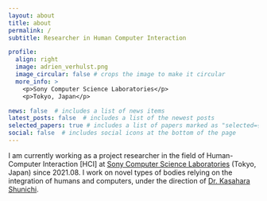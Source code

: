 ```yaml
---
layout: about
title: about
permalink: /
subtitle: Researcher in Human Computer Interaction

profile:
  align: right
  image: adrien_verhulst.png
  image_circular: false # crops the image to make it circular
  more_info: >
    <p>Sony Computer Science Laboratories</p>
    <p>Tokyo, Japan</p>

news: false  # includes a list of news items
latest_posts: false  # includes a list of the newest posts
selected_papers: true # includes a list of papers marked as "selected={true}"
social: false  # includes social icons at the bottom of the page
---
```


I am currently working as a project researcher in the field of Human-Computer Interaction [HCI] at [Sony Computer Science Laboratories](https://www.sonycsl.co.jp/) (Tokyo, Japan) since 2021.08. I work on novel types of bodies relying on the integration of humans and computers, under the direction of [Dr. Kasahara Shunichi](https://shunichikasahara.com/).
